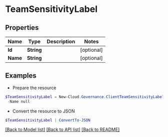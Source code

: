 # TeamSensitivityLabel
## Properties

Name | Type | Description | Notes
------------ | ------------- | ------------- | -------------
**Id** | **String** |  | [optional] 
**Name** | **String** |  | [optional] 

## Examples

- Prepare the resource
```powershell
$TeamSensitivityLabel = New-Cloud.Governance.ClientTeamSensitivityLabel  -Id null `
 -Name null
```

- Convert the resource to JSON
```powershell
$TeamSensitivityLabel | ConvertTo-JSON
```

[[Back to Model list]](../README.md#documentation-for-models) [[Back to API list]](../README.md#documentation-for-api-endpoints) [[Back to README]](../README.md)


